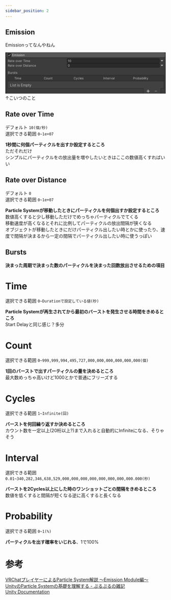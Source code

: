 ```yaml
---
sidebar_position: 2
---
```


## Emission

Emissionってなんやねん  

![module](./img/EmissionModule.png)  
↑こいつのこと

## Rate over Time

デフォルト <code>10(個/秒)</code>  
選択できる範囲 <code>0~1e+07</code>

**1秒間に何個パーティクルを出すか設定するところ**  
ただそれだけ  
シンプルにパーティクルをの放出量を増やしたいときはここの数値高くすればいい

## Rate over Distance

デフォルト <code>0</code>  
選択できる範囲 <code>0~1e+07</code>

**Particle Systemが移動したときにパーティクルを何個出すか設定するところ**  
数値高くすると少し移動しただけでめっちゃパーティクルでてくる  
移動速度が高くなるとそれに比例してパーティクルの放出間隔が狭くなる  
オブジェクトが移動したときにだけパーティクル出したい時とかに使ったり、速度で間隔が決まるから一定の間隔でパーティクル出したい時に使うっぽい

##  Bursts

**決まった周期で決まった数のパーティクルを決まった回数放出させるための項目**

# Time

選択できる範囲 <code>0~Durationで設定している値(秒)</code>

**Particle Systemが再生されてから最初のバーストを発生させる時間をきめるところ**  
Start Delayと同じ感じ？多分

# Count

選択できる範囲 <code>0~999,999,994,495,727,000,000,000,000,000,000(個)</code>

**1回のバーストで出すパーティクルの量を決めるところ**  
最大数めっちゃ高いけど1000とかで普通にフリーズする

# Cycles

選択できる範囲 <code>1~Infinite(回)</code>

**バーストを何回繰り返すか決めるところ**  
カウント数を一定以上(20桁以上?)まで入れると自動的にInfiniteになる、そりゃそう

# Interval

選択できる範囲 <code>0.01~340,282,346,638,529,000,000,000,000,000,000,000,000.000(秒)</code>

**バーストを2Cycles以上にした時のワンショットごとの間隔をきめるところ**  
数値を低くすると間隔が短くなる逆に高くすると長くなる

# Probability

選択できる範囲 <code>0~1(%)</code>

**パーティクルを出す確率をいじれる**、1で100%


# 参考
[VRChatプレイヤーによるParticle System解説 ～Emission Module編～](https://qiita.com/abcde_kind/items/63e8c262df7774f12a41)  
[UnityのParticle Systemの基礎を理解する - ぷるぷるの雑記](https://prupru-prune.hatenablog.com/entry/2022/02/11/191042)  
[Unity Documentation](https://docs.unity3d.com/ja/2022.3/Manual/PartSysEmissionModule.html)